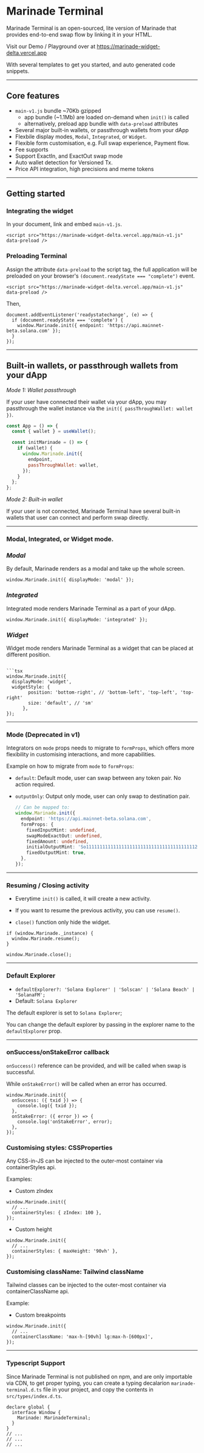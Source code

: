 # Marinade Terminal

Marinade Terminal is an open-sourced, lite version of Marinade that provides end-to-end swap flow by linking it in your HTML.

Visit our Demo / Playground over at https://marinade-widget-delta.vercel.app

With several templates to get you started, and auto generated code snippets.

---

## Core features

- `main-v1.js` bundle ~70Kb gzipped
  - app bundle (~1.1Mb) are loaded on-demand when `init()` is called
  - alternatively, preload app bundle with `data-preload` attributes
- Several major built-in wallets, or passthrough wallets from your dApp
- Flexbile display modes, `Modal`, `Integrated`, or `Widget`.
- Flexible form customisation, e.g. Full swap experience, Payment flow.
- Fee supports
- Support ExactIn, and ExactOut swap mode
- Auto wallet detection for Versioned Tx.
- Price API integration, high precisions and meme tokens

---

## Getting started

### Integrating the widget

In your document, link and embed `main-v1.js`.

```tsx
<script src="https://marinade-widget-delta.vercel.app/main-v1.js" data-preload />
```

### Preloading Terminal

Assign the attribute `data-preload` to the script tag, the full application will be preloaded on your browser's `(document.readyState === "complete")` event.

```tsx
<script src="https://marinade-widget-delta.vercel.app/main-v1.js" data-preload />
```

Then,

```tsx
document.addEventListener('readystatechange', (e) => {
  if (document.readyState === 'complete') {
    window.Marinade.init({ endpoint: 'https://api.mainnet-beta.solana.com' });
  }
});
```

---

## Built-in wallets, or passthrough wallets from your dApp

_*Mode 1: Wallet passthrough*_

If your user have connected their wallet via your dApp, you may passthrough the wallet instance via the `init({ passThroughWallet: wallet })`.

```jsx
const App = () => {
  const { wallet } = useWallet();

  const initMarinade = () => {
    if (wallet) {
      window.Marinade.init({
        endpoint,
        passThroughWallet: wallet,
      });
    }
  };
};
```

_*Mode 2: Built-in wallet*_

If your user is not connected, Marinade Terminal have several built-in wallets that user can connect and perform swap directly.

---

### Modal, Integrated, or Widget mode.

### _*Modal*_

By default, Marinade renders as a modal and take up the whole screen.

```tsx
window.Marinade.init({ displayMode: 'modal' });
```

### _*Integrated*_

Integrated mode renders Marinade Terminal as a part of your dApp.

```tsx
window.Marinade.init({ displayMode: 'integrated' });
```

### _*Widget*_

Widget mode renders Marinade Terminal as a widget that can be placed at different position.

````tsx

```tsx
window.Marinade.init({
  displayMode: 'widget',
  widgetStyle: {
        position: 'bottom-right', // 'bottom-left', 'top-left', 'top-right'
        size: 'default', // 'sm'
      },
});
````

---

### Mode (Deprecated in v1)

Integrators on `mode` props needs to migrate to `formProps`, which offers more flexibility in customising interactions, and more capabilities.

Example on how to migrate from `mode` to `formProps`:

- `default`: Default mode, user can swap between any token pair. No action required.

- `outputOnly`: Output only mode, user can only swap to destination pair.

  ```ts
  // Can be mapped to:
  window.Marinade.init({
    endpoint: 'https://api.mainnet-beta.solana.com',
    formProps: {
      fixedInputMint: undefined,
      swapModeExactOut: undefined,
      fixedAmount: undefined,
      initialOutputMint: 'So11111111111111111111111111111111111111112',
      fixedOutputMint: true,
    },
  });
  ```

---

### Resuming / Closing activity

- Everytime `init()` is called, it will create a new activity.

- If you want to resume the previous activity, you can use `resume()`.

- `close()` function only hide the widget.

```tsx
if (window.Marinade._instance) {
  window.Marinade.resume();
}

window.Marinade.close();
```

---

### Default Explorer

- `defaultExplorer?: 'Solana Explorer' | 'Solscan' | 'Solana Beach' | 'SolanaFM';`
- Default: `Solana Explorer`

The default explorer is set to `Solana Explorer`;

You can change the default explorer by passing in the explorer name to the `defaultExplorer` prop.

---

### onSuccess/onStakeError callback

`onSuccess()` reference can be provided, and will be called when swap is successful.

While `onStakeError()` will be called when an error has occurred.

```tsx
window.Marinade.init({
  onSuccess: ({ txid }) => {
    console.log({ txid });
  },
  onStakeError: ({ error }) => {
    console.log('onStakeError', error);
  },
});
```

### Customising styles: CSSProperties

Any CSS-in-JS can be injected to the outer-most container via containerStyles api.

Examples:

- Custom zIndex

```tsx
window.Marinade.init({
  // ...
  containerStyles: { zIndex: 100 },
});
```

- Custom height

```tsx
window.Marinade.init({
  // ...
  containerStyles: { maxHeight: '90vh' },
});
```

### Customising className: Tailwind className

Tailwind classes can be injected to the outer-most container via containerClassName api.

Example:

- Custom breakpoints

```tsx
window.Marinade.init({
  // ...
  containerClassName: 'max-h-[90vh] lg:max-h-[600px]',
});
```

---

### Typescript Support

Since Marinade Terminal is not published on npm, and are only importable via CDN, to get proper typing, you can create a typing decalarion `marinade-terminal.d.ts` file in your project, and copy the contents in `src/types/index.d.ts`.

```tsx
declare global {
  interface Window {
    Marinade: MarinadeTerminal;
  }
}
// ...
// ...
// ...
```
